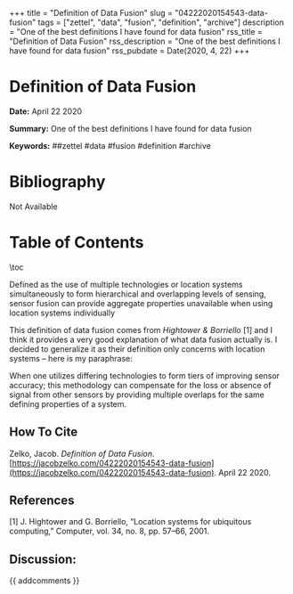 +++
title = "Definition of Data Fusion"
slug = "04222020154543-data-fusion"
tags = ["zettel", "data", "fusion", "definition", "archive"]
description = "One of the best definitions I have found for data fusion"
rss_title = "Definition of Data Fusion"
rss_description = "One of the best definitions I have found for data fusion"
rss_pubdate = Date(2020, 4, 22)
+++



Definition of Data Fusion
=========

**Date:** April 22 2020

**Summary:** One of the best definitions I have found for data fusion

**Keywords:** ##zettel #data #fusion #definition #archive

Bibliography
==========

Not Available

Table of Contents
=========

\toc

Defined as the use of multiple technologies or location systems simultaneously to form hierarchical and overlapping levels of sensing, sensor fusion can provide aggregate properties unavailable when using location systems individually

This definition of data fusion comes from *Hightower & Borriello* [1] and I think it provides a very good explanation of what data fusion actually is. I decided to generalize it as their definition only concerns with location systems – here is my paraphrase:

When one utilizes differing technologies to form tiers of improving sensor accuracy; this methodology can compensate for the loss or absence of signal from other sensors by providing multiple overlaps for the same defining properties of a system.
## How To Cite

 Zelko, Jacob. _Definition of Data Fusion_. [https://jacobzelko.com/04222020154543-data-fusion](https://jacobzelko.com/04222020154543-data-fusion). April 22 2020.
## References

[1] J. Hightower and G. Borriello, “Location systems for ubiquitous computing,” Computer, vol. 34, no. 8, pp. 57–66, 2001.
## Discussion: 

{{ addcomments }}
